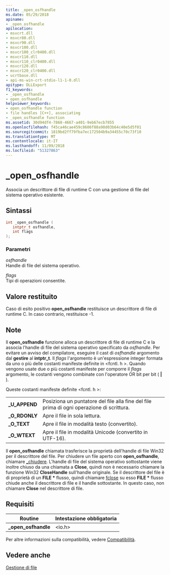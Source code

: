 ```yaml
---
title: _open_osfhandle
ms.date: 05/29/2018
apiname:
- _open_osfhandle
apilocation:
- msvcrt.dll
- msvcr80.dll
- msvcr90.dll
- msvcr100.dll
- msvcr100_clr0400.dll
- msvcr110.dll
- msvcr110_clr0400.dll
- msvcr120.dll
- msvcr120_clr0400.dll
- ucrtbase.dll
- api-ms-win-crt-stdio-l1-1-0.dll
apitype: DLLExport
f1_keywords:
- _open_osfhandle
- open_osfhandle
helpviewer_keywords:
- open_osfhandle function
- file handles [C++], associating
- _open_osfhandle function
ms.assetid: 30d94df4-7868-4667-a401-9eb67ecb7855
ms.openlocfilehash: f45ca46cae459c8606f88a98d03b64c40e5d5f01
ms.sourcegitcommit: 1819bd2ff79fba7ec172504b9a34455c70c73f10
ms.translationtype: MT
ms.contentlocale: it-IT
ms.lasthandoff: 11/09/2018
ms.locfileid: "51327863"
---
```

# <a name="openosfhandle"></a>_open_osfhandle

Associa un descrittore di file di runtime C con una gestione di file del sistema operativo esistente.

## <a name="syntax"></a>Sintassi

```cpp
int _open_osfhandle (
   intptr_t osfhandle,
   int flags
);
```

### <a name="parameters"></a>Parametri

*osfhandle*<br/>
Handle di file del sistema operativo.

*flags*<br/>
Tipi di operazioni consentite.

## <a name="return-value"></a>Valore restituito

Caso di esito positivo **open_osfhandle** restituisce un descrittore di file di runtime C. In caso contrario, restituisce -1.

## <a name="remarks"></a>Note

Il **open_osfhandle** funzione alloca un descrittore di file di runtime C e la associa l'handle di file del sistema operativo specificato da *osfhandle*. Per evitare un avviso del compilatore, eseguire il cast di *osfhandle* argomento dal **gestire** al **intptr_t**. Il *flags* l'argomento è un'espressione integer formata da uno o più delle costanti manifeste definite in \<fcntl. h >. Quando vengono usate due o più costanti manifeste per comporre il *flags* argomento, le costanti vengono combinate con l'operatore OR bit per bit ( **&#124;** ).

Queste costanti manifeste definite \<fcntl. h >:

|||
|-|-|
| **\_U\_APPEND** | Posiziona un puntatore del file alla fine del file prima di ogni operazione di scrittura. |
| **\_O\_RDONLY** | Apre il file in sola lettura. |
| **\_O\_TEXT** | Apre il file in modalità testo (convertito). |
| **\_O\_WTEXT** | Apre il file in modalità Unicode (convertito in UTF-16). |

Il **open_osfhandle** chiamata trasferisce la proprietà dell'handle di file Win32 per il descrittore del file. Per chiudere un file aperto con **open_osfhandle**, chiamare [ \_chiudere](close.md). L'handle di file del sistema operativo sottostante viene inoltre chiuso da una chiamata a **Close**, quindi non è necessario chiamare la funzione Win32 **CloseHandle** sull'handle originale. Se il descrittore del file è di proprietà di un **FILE &#42;**  flusso, quindi chiamare [fclose](fclose-fcloseall.md) su esso **FILE &#42;**  flusso chiude anche il descrittore di file e il handle sottostante. In questo caso, non chiamare **Close** nel descrittore di file.

## <a name="requirements"></a>Requisiti

|Routine|Intestazione obbligatoria|
|-------------|---------------------|
|**_open_osfhandle**|\<io.h>|

Per altre informazioni sulla compatibilità, vedere [Compatibilità](../../c-runtime-library/compatibility.md).

## <a name="see-also"></a>Vedere anche

[Gestione di file](../../c-runtime-library/file-handling.md)<br/>
